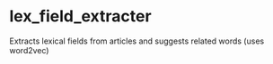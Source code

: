 # lex_field_extracter
Extracts lexical fields from articles and suggests related words (uses word2vec)
